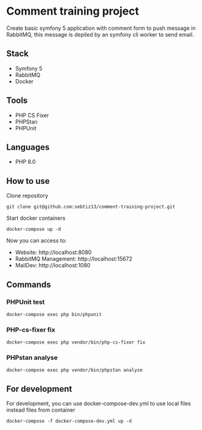 # Comment training project

Create basic symfony 5 application with comment form to push message in RabbitMQ,
this message is depiled by an symfony cli worker to send email.

## Stack

- Symfony 5
- RabbitMQ
- Docker

## Tools

- PHP CS Fixer
- PHPStan
- PHPUnit

## Languages

- PHP 8.0

## How to use

Clone repository

```shell
git clone git@github.com:sebtiz13/comment-training-project.git
```

Start docker containers

```shell
docker-compose up -d
```

Now you can access to:

- Website: http://localhost:8080
- RabbitMQ Management: http://localhost:15672
- MailDev: http://localhost:1080

## Commands

### PHPUnit test

```shell
docker-compose exec php bin/phpunit
```

### PHP-cs-fixer fix

```shell
docker-compose exec php vendor/bin/php-cs-fixer fix
```

### PHPstan analyse

```shell
docker-compose exec php vendor/bin/phpstan analyse
```

## For development

For development, you can use docker-compose-dev.yml to use local files instead files from container

```shell
docker-compose -f docker-compose-dev.yml up -d
```
